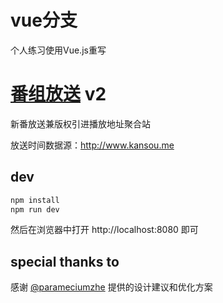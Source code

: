 # vue分支
个人练习使用Vue.js重写

# [番组放送](http://bgmlist.com/) v2

新番放送兼版权引进播放地址聚合站

放送时间数据源：http://www.kansou.me

## dev

```sh
npm install
npm run dev
```

然后在浏览器中打开 http://localhost:8080 即可

## special thanks to
感谢 [@parameciumzhe](https://twitter.com/parameciumzhe) 提供的设计建议和优化方案

